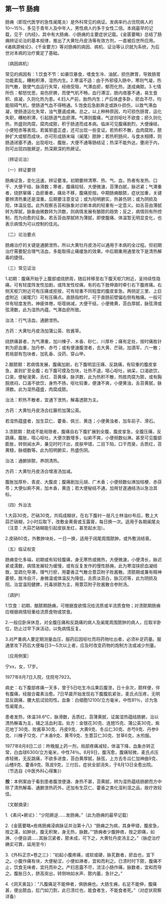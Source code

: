 ## 第一节 肠痈

肠痈（即现代医学的急性阑尾炎）是外科常见的病证。发病率约占住院病人的10〜15%，多见于青年人及中年人，男性病人约多于女性二倍。本病最早的记载，见于《内经》，其中有大肠痈、小肠痈的主要症状记载。《金匮要略》总结了肠痈辨证论治的基本规律，推出了大黄牡丹皮汤等有效方剂，一直被后世所应用。《诸病源候论》、《千金要方》等对肠痈的病因、病机、证治等认识就为系统，为后世对本病的治疗奠定了基础。

〔病因病机〕

常见的病因有：1.饮食不节：如暴饮暴食，嗜食生冷、油腻，损伤脾胃，导致肠胃功能紊乱，糟粕积滞，湿热内生。2.寒温不适：由于外邪侵入肠中，寒则气凝，热则气散，致使气血运行失常，经络受阻，气滞血瘀，郁而化热，遂成痈脓。3.七情所伤：郁怒忧思，易伤肝脾，而使气机不畅，血行滞涩，肠内痞塞不通，易生食积、痰凝，久则化热为患。4.妇人产前，胎热内生；产后体虚多卧，瘀血不尽，均能阻碍气机，使肠道气血不得畅通。5.饱食后急剧奔走或跌仆损伤，以致气滞血凝，使肠道运化失常，浊气壅遏成痈。总之，以上种种原因，均可损伤肠胃，运化失职，糟粕积滞，引起肠道气血瘀滞。气滞则腹痛，气逆则呕吐不欲食；瘀久则化热，热盛则肉腐，腐肉成脓，积于肠道而成本病。临床可见腹痛剧烈，大便燥结，小便短赤等表现。若属邪盛正虚，还可出现一些变证。若热积不散，血肉腐败，脓肿扩大或郁而成块，亦可形成肠末端（阑尾）脓肿；若热积肠间，与食水相搏，则肠道闭塞不通，出现呕吐、腹胀，大便不通等肠结证；热深不能外达，壅闭于内，则可出现四肢厥逆，热深厥深的热厥证。

〔辨证论治〕

（一）辨证要领

肠痈证急，变化迅速，辨证要准。初期要辨清寒、热、气、血，热者有发热、口干、大便干结、脉滑数；寒者，腹痛较轻、大便微溏，苔薄白腻，脉迟紧；气滞重者，绕脐窜痛；血瘀重者，痛处不移，腹痛拒按。中期肠痈酿脓，症状加重，关键要辨清热重还是湿重。后期要注意变证；或为阳明腑实，热甚伤阴；或为阴损及阳，体温反低。此外观察舌苔和脉象对诊断本病的轻重有一定意义。如舌苔由薄腻转为厚腻，脉象由微数转为洪数，则病情发展有酿脓的趋势；反之，病情则有所控制，而为向愈的征象。若舌苔由厚腻转为薄腻，即使腹痛、体温暂无明显变化，也表示病情为可以控制的佳兆。

（二）论治要点

肠痈治疗的关键是通腑泄热，所以大黄牡丹皮汤可以通用于本病的全过程。但初期治疗需要配合理气活血，多能取得止痛缓急的效果。中后期重用通里攻下是清热解毒的捷径。

（三）常见证治

1.初期：腹痛开始于上腹部或绕脐周，随后转移至右下腹天枢穴附近，呈持续性隐痛，可有轻度阵发性加剧，或阵发性绞痛，有的右下肢伸直时牵引右下腹疼痛。右侧天枢穴附近可有压痛或拒按，可有轻重不同程度的腹皮挛急。两侧足三里、上巨虚附近（阑尾穴）可有压痛点。直肠指检时，可于直肠前壁偏右侧有触痛。一般可伴有轻度发热，神疲体倦，呕噁纳减，大便干结，小便微黄，苔白厚腻，脉弦滑或弦滑数，此为湿热内蕴，气滞血瘀所致。

治法：行气活血，通腑泄热。

方药：大黄牡丹皮汤加蒲公英、败酱草。

绕脐痛甚者，为气滞重，加川楝子、木香、砂仁、川厚朴；痛有定处，按时痛胜针刺为瘀血重，加丹参、赤芍；或有便溏腹泄者，去大黄、芒硝，加酒军、六一散；若局部有包块者，加乳香、没药、穿山甲。

2.酿脓期：若病情发展，腹痛加剧，右下腹明显压痛、反跳痛，有较重的腹皮挛急，甚则扩至全腹；右下腹可摸及包块，壮热不退，噁心呕吐，纳呆，口渴欲饮，口臭，便秘溲黄，舌红、苔黄燥，脉洪数，此为热积不散，热胜肉腐为脓，或有胸脘痞闷，口渴不欲饮，身热不扬，呕吐较重，便溏不爽，小便黄浊，舌苔黄腻，脉滑数。此为湿热蕴盛，肉腐成脓。

治法：积热不散者，宜通下泄热，解毒透脓为主。

方药：大黄牡丹皮汤合红藤煎加蒲公英。

若湿热蕴盛者，加生苡仁、藿香、佩兰、黄连；小便黄浊者，加车前子、滑石。

3.溃脓期：脓成不能局限者，腹痛自右下腹扩展到全腹，腹皮挛急，全腹压痛，反跳痛，腹胀，噁心呕吐，大便次数增多，似痢不爽，小便频数似淋。甚至可见腹部膨胀，转侧闻水声，兼见时时汗出，皮肤甲错，二目下陷，口干而臭，舌质红，苔黄糙，脉细数等。此为阳明腑实，热盛伤阴。

治法：通腑排脓，养阴清热。

方药：大黄牡丹皮汤合增液汤加减。

腹胀加厚朴、青皮、大腹皮；腹痛剧加元胡、广木香；小便频数似淋加桔梗、赤茯苓；大便似痢不爽，加木香，黄连；若大便秘结不通，加用甘遂通结汤以急治其标。

（四）外治法

1.大蒜30克，芒硝30克，共捣成糊状，在右下腹衬一层凡士林油纱布后，敷上大蒜芒硝糊，2小时后取下，改敷金黄膏或玉露膏，每日换一次。适用于各期阑尾炎（注意：大蒜芒硝糊能引起皮肤发红，甚至起水泡）。

2.皮硝60克，外敷肿块处，一日一换，适用于阔尾周围脓肿。或外敷消结膏。

（五）临证权变

肠痈变化多端，初期或有较轻腹痛，身无寒热或微热，大便微溏，小便清长，脉迟紧或濡数，病情发展较为缓慢，或有反复发作的慢性肠痈，此为寒湿挟瘀血凝结致，宜疏化导滞，理气行瘀，用藿香正气散合薏苡附子败酱散。溃脓期或兼有精神萎顿，肢冷自汗，身微温或体温反为降低，舌质淡苔白，脉沉迟等，此为阴损及阳。治宜温阳健脾，托毒排脓为主，用薏苡附子败酱散合参附汤。

〔调护〕

1.饮食：初期、酿脓期肠痈，可根据食欲情况给流质或半流质食物；对溃脓期肠痈应根据病情轻重给流质食物或禁食。

2.一般应卧床休息，对全腹压痛和反跳痛的病人及阑尾周围脓肿的病人，应取半卧位，防止过早下床活动，以免病情反复。

3.对严重病人要定期测量血压，服药后因呕吐而将药物吐出者，必须补足药量。服通里攻下药后大便每日3〜5次以上者，应及时改变药物的炮制方法或减少剂量。

〔应用例案〕

宁xx，女，17岁。

1977年8月7日入院，住院号7923。

病史：右下腹部疼痛一天多，曾于5日吃生冷瓜果后腹泄，日十余次，脓样便，伴有腹痛，经服合霉素治愈。7日早晨开始发现右下腹腹肌紧张，麦氏点压疼，无明显反跳痛，腰大肌试验阳性。血象：白细胞12100/立方毫米，中性81％，诊为急性阑尾炎。

患者发热，体温38.6℃，脉滑数，舌质红，苔薄黄腻，证属湿热蕴结肠腑，治以清热解毒为主，辅之活血利湿。处方：金银花30克、连翘15克、蒲公英30克，紫花地丁30克、败酱草30克、丹皮9克、大黄9克、冬瓜仁30克、赤芍9克、丹参9克、川楝子12克、广木香9克、黄芩9克、生薏苡仁30克、甘草6克，水煎服。

1977年8月8日二诊：昨晚服上药一剂，局部疼痛减轻，体温下降，血象亦转正常，白血球6300/立方毫米，中性74％。8月9日，腹泻愈，腹痛轻微，麦氏点压疼轻微，无反跳痛，不欲多进食，苔白黄厚腻，脉弦，上方去冬瓜仁加神曲9克、山楂9克、藿香9克、陈皮9克，三付后，症状全部消失，于8月13日全愈出院。（节选自《中医外科心得集》）

**按**：本例案由于看到患者腹泄便溏、身热不甚，苔黄腻，辨为湿热蕴结肠腑而方中除了清热解毒、通腑泄热药外，还加有生苡仁、藿香之类化湿利湿之品，故疗效较佳。

〔文献摘录〕

1.《素问•厥论》：“少阳厥逆……发肠痈。”（此为肠痈的最早记载）

2.《金匮要略•疮疡肠痈浸病脉证并治第十八》“肠痈之为病，其身甲错，腹皮急，按之濡，如肿状，腹无积聚，身无热，脉数。”“肠痈者少腹肿痞，按之即痛，如淋、小便自调……其脉沉紧者，脓未成，可下之，大黄牡丹皮汤主之。”（脉症治疗确实可靠，延用至今）

3.《外科正宗•卷之三》：“初起小腹疼痛，或软或硬，脉芤数者，瘀血也，宜下之。小腹作痛有块，大便秘涩，小便如淋者，宜和而利之。已溃时时下脓，腹痛不止，饮食无味者，宜托而补之。产妇恶露不尽，流注小肠作痛，脉数者，宜和而导之。腹胀日久，脐高突出，转侧响如水声、脓内蓄，急针之。”

4.《洞天奥旨》："凡腹痛足不能伸者，俱肠痈也。大肠生痈，右足不能伸，腹痛甚，便出脓血，肛门如刀割，此已溃烂也，能食者生，不能食者死。”（对症状观察详备）
